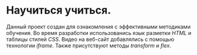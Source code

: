 # Научиться учиться.

Данный проект создан для ознакомления с эффективными методиками обучения. 
Во время разработки использованись язык разметки *HTML* и таблицы стилей *CSS*.
Видео на веб-сайт добавлялись с помощью технологии *iframe*.
Также присутствуют методы *transform* и *flex*.
